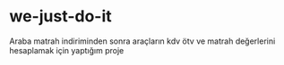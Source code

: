 # we-just-do-it

Araba matrah indiriminden sonra araçların kdv ötv ve matrah değerlerini hesaplamak için yaptığım proje
